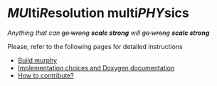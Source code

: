 # *MU*lti*R*esolution multi*PHY*sics

*Anything that can ~~go wrong~~ **scale strong** will ~~go wrong~~ **scale strong***


Please, refer to the following pages for detailed instructions
- [Build murphy](doc/build.md)
- [Implementation choices and Doxygen documentation](doc/implementation.md)
- [How to contribute?](doc/contribute.md)